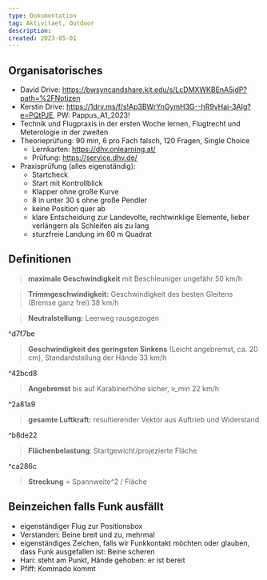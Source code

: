 ```yaml
---
type: Dokumentation
tag: Aktivitaet, Outdoor
description: 
created: 2023-05-01
---
```


## Organisatorisches
- David Drive: https://bwsyncandshare.kit.edu/s/LcDMXWKBEnA5jdP?path=%2FNotizen
- Kerstin Drive: https://1drv.ms/f/s!Ap3BWrYnGymH3G--hR9vHai-3AIg?e=PQtPJE, PW: Pappus_A1_2023!
- Technik und Flugpraxis in der ersten Woche lernen, Flugtrecht und Meterologie in der zweiten
- Theorieprüfung: 90 min, 6 pro Fach falsch, 120 Fragen, Single Choice
	- Lernkarten: https://dhv.onlearning.at/
	- Prüfung: https://service.dhv.de/
- Praxisprüfung (alles eigenständig):
	- Startcheck
	- Start mit Kontrollblick
	- Klapper ohne große Kurve
	- 8 in unter 30 s ohne große Pendler
	- keine Position quer ab
	- klare Entscheidung zur Landevolte, rechtwinklige Elemente, lieber verlängern als Schleifen als zu lang
	- sturzfreie Landung im 60 m Quadrat

## Definitionen
> **maximale Geschwindigkeit** mit Beschleuniger ungefähr 50 km/h

>**Trimmgeschwindigkeit:** Geschwindigkeit des besten Gleitens (Bremse ganz frei) 38 km/h

> **Neutralstellung:** Leerweg rausgezogen

^d7f7be
>**Geschwindigkeit des geringsten Sinkens** (Leicht angebremst, ca. 20 cm), Standardstellung der Hände 33 km/h

^42bcd8
>**Angebremst** bis auf Karabinerhöhe sicher, v_min 22 km/h

^2a81a9
>**gesamte Luftkraft:** resultierender Vektor aus Auftrieb und Widerstand

^b8de22
>**Flächenbelastung**: Startgewicht/projezierte Fläche

^ca286c
>**Streckung** = Spannweite^2 / Fläche

## Beinzeichen falls Funk ausfällt
- eigenständiger Flug zur Positionsbox
- Verstanden: Beine breit und zu, mehrmal
- eigenständiges Zeichen, falls wir Funkkontakt möchten oder glauben, dass Funk ausgefallen ist: Beine scheren
- Hari: steht am Punkt, Hände gehoben: er ist bereit
- Pfiff: Kommado kommt

